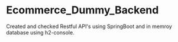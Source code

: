 # Ecommerce_Dummy_Backend
Created and checked Restful API's using SpringBoot and in memroy database using h2-console.
